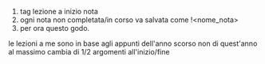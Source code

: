 1) tag lezione a inizio nota
2) ogni nota non completata/in corso va salvata come !<nome_nota>
3) per ora questo godo.

le lezioni a me sono in base agli appunti dell'anno scorso
non di quest'anno
al massimo cambia di 1/2 argomenti all'inizio/fine
